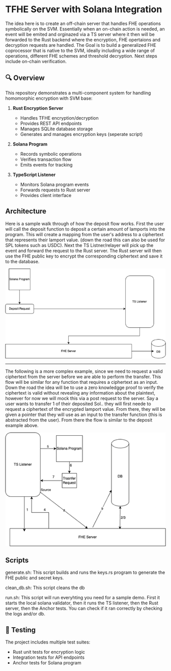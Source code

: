 # TFHE Server with Solana Integration

The idea here is to create an off-chain server that handles FHE operations symbolically on the SVM. Essentially when an on-chain action is needed, an event will be emited and orginazed via a TS server where it then will be forwarded to the Rust backend where the encryption, FHE opertaions and decryption requests are handled. The Goal is to build a generalized FHE coprocessor that is native to the SVM, ideally including a wide range of operations, different FHE schemes and threshold decryption. Next steps include on-chain verification. 

## 🔍 Overview

This repository demonstrates a multi-component system for handling homomorphic encryption with SVM base:

1. **Rust Encryption Server**
   - Handles TFHE encryption/decryption
   - Provides REST API endpoints
   - Manages SQLite database storage
   - Generates and manages encryption keys (seperate script)

2. **Solana Program**
   - Records symbolic operations
   - Verifies transaction flow
   - Emits events for tracking

3. **TypeScript Listener**
   - Monitors Solana program events
   - Forwards requests to Rust server
   - Provides client interface

## Architecture 

Here is a sample walk through of how the deposit flow works. First the user will call the deposit function to deposit a certain amount of lamports into the program. This will create a mapping from the user's address to a ciphertext that represents their lamport value. (down the road this can also be used for SPL tokens such as USDC). Next the TS Listner/relayer will pick up the event and forward the request to the Rust server. The Rust server will then use the FHE public key to encrypt the corresponding ciphertext and save it to the database. 
<div align="center">
  <img src="images/naughty.png" alt="Architecture Diagram" width="800"/>
</div>

---

The following is a more complex example, since we need to request a valid ciphertext from the server before we are able to perform the transfer. This flow will be similar for any function that requires a ciphertext as an input. Down the road the idea will be to use a zero knowledgge proof to verify the ciphertext is valid without revealing any information about the plaintext, however for now we will mock this via a post request to the server. Say a user wants to transfer 1 of their deposited Sol.. they will first neede to request a ciphertext of the encrypted lamport value. From there, they will be given a pointer that they will use as an input to the transfer function (this is abstracted from the user). From there the flow is similar to the deposit example above. 

<div align="center">
  <img src="images/transfer.png" alt="Architecture Diagram" width="800"/>
</div>

## Scripts

generate.sh: This script builds and runs the keys.rs program to generate the FHE public and secret keys.

clean_db.sh: This script cleans the db

run.sh: This script will run everyhting you need for a sample demo. First it starts the local solana validator, then it runs the TS listener, then the Rust server, then the Anchor tests. You can check if it ran correctly by checking the logs and/or db. 

## 🧪 Testing

The project includes multiple test suites: 
- Rust unit tests for encryption logic
- Integration tests for API endpoints
- Anchor tests for Solana program
